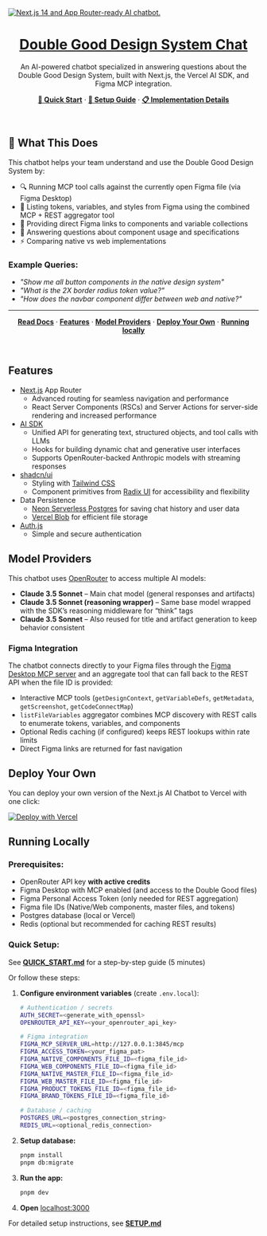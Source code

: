 <a href="https://chat.vercel.ai/">
  <img alt="Next.js 14 and App Router-ready AI chatbot." src="app/(chat)/opengraph-image.png">
  <h1 align="center">Double Good Design System Chat</h1>
</a>

<p align="center">
    An AI-powered chatbot specialized in answering questions about the Double Good Design System, built with Next.js, the Vercel AI SDK, and Figma MCP integration.
</p>

<p align="center">
  <a href="QUICK_START.md"><strong>🚀 Quick Start</strong></a> ·
  <a href="SETUP.md"><strong>📖 Setup Guide</strong></a> ·
  <a href="IMPLEMENTATION_SUMMARY.md"><strong>📋 Implementation Details</strong></a>
</p>
<br/>

## 🎯 What This Does

This chatbot helps your team understand and use the Double Good Design System by:
- 🔍 Running MCP tool calls against the currently open Figma file (via Figma Desktop)
- 📐 Listing tokens, variables, and styles from Figma using the combined MCP + REST aggregator tool
- 🔗 Providing direct Figma links to components and variable collections
- 💬 Answering questions about component usage and specifications
- ⚡ Comparing native vs web implementations

### Example Queries:
- *"Show me all button components in the native design system"*
- *"What is the 2X border radius token value?"*
- *"How does the navbar component differ between web and native?"*

---

<p align="center">
  <a href="https://sdk.vercel.ai/"><strong>Read Docs</strong></a> ·
  <a href="#features"><strong>Features</strong></a> ·
  <a href="#model-providers"><strong>Model Providers</strong></a> ·
  <a href="#deploy-your-own"><strong>Deploy Your Own</strong></a> ·
  <a href="#running-locally"><strong>Running locally</strong></a>
</p>
<br/>

## Features

- [Next.js](https://nextjs.org) App Router
  - Advanced routing for seamless navigation and performance
  - React Server Components (RSCs) and Server Actions for server-side rendering and increased performance
- [AI SDK](https://ai-sdk.dev/docs/introduction)
  - Unified API for generating text, structured objects, and tool calls with LLMs
  - Hooks for building dynamic chat and generative user interfaces
  - Supports OpenRouter-backed Anthropic models with streaming responses
- [shadcn/ui](https://ui.shadcn.com)
  - Styling with [Tailwind CSS](https://tailwindcss.com)
  - Component primitives from [Radix UI](https://radix-ui.com) for accessibility and flexibility
- Data Persistence
  - [Neon Serverless Postgres](https://vercel.com/marketplace/neon) for saving chat history and user data
  - [Vercel Blob](https://vercel.com/storage/blob) for efficient file storage
- [Auth.js](https://authjs.dev)
  - Simple and secure authentication

## Model Providers

This chatbot uses [OpenRouter](https://openrouter.ai) to access multiple AI models:

- **Claude 3.5 Sonnet** – Main chat model (general responses and artifacts)
- **Claude 3.5 Sonnet (reasoning wrapper)** – Same base model wrapped with the SDK’s reasoning middleware for “think” tags
- **Claude 3.5 Sonnet** – Also reused for title and artifact generation to keep behavior consistent

### Figma Integration

The chatbot connects directly to your Figma files through the [Figma Desktop MCP server](https://modelcontextprotocol.io/) and an aggregate tool that can fall back to the REST API when the file ID is provided:
- Interactive MCP tools (`getDesignContext`, `getVariableDefs`, `getMetadata`, `getScreenshot`, `getCodeConnectMap`)
- `listFileVariables` aggregator combines MCP discovery with REST calls to enumerate tokens, variables, and components
- Optional Redis caching (if configured) keeps REST lookups within rate limits
- Direct Figma links are returned for fast navigation

## Deploy Your Own

You can deploy your own version of the Next.js AI Chatbot to Vercel with one click:

[![Deploy with Vercel](https://vercel.com/button)](https://vercel.com/templates/next.js/nextjs-ai-chatbot)

## Running Locally

### Prerequisites:
- OpenRouter API key **with active credits**
- Figma Desktop with MCP enabled (and access to the Double Good files)
- Figma Personal Access Token (only needed for REST aggregation)
- Figma file IDs (Native/Web components, master files, and tokens)
- Postgres database (local or Vercel)
- Redis (optional but recommended for caching REST results)

### Quick Setup:

See **[QUICK_START.md](QUICK_START.md)** for a step-by-step guide (5 minutes)

Or follow these steps:

1. **Configure environment variables** (create `.env.local`):
   ```bash
   # Authentication / secrets
   AUTH_SECRET=<generate_with_openssl>
   OPENROUTER_API_KEY=<your_openrouter_api_key>

   # Figma integration
   FIGMA_MCP_SERVER_URL=http://127.0.0.1:3845/mcp
   FIGMA_ACCESS_TOKEN=<your_figma_pat>
   FIGMA_NATIVE_COMPONENTS_FILE_ID=<figma_file_id>
   FIGMA_WEB_COMPONENTS_FILE_ID=<figma_file_id>
   FIGMA_NATIVE_MASTER_FILE_ID=<figma_file_id>
   FIGMA_WEB_MASTER_FILE_ID=<figma_file_id>
   FIGMA_PRODUCT_TOKENS_FILE_ID=<figma_file_id>
   FIGMA_BRAND_TOKENS_FILE_ID=<figma_file_id>

   # Database / caching
   POSTGRES_URL=<postgres_connection_string>
   REDIS_URL=<optional_redis_connection>
   ```

2. **Setup database:**
   ```bash
   pnpm install
   pnpm db:migrate
   ```

3. **Run the app:**
   ```bash
   pnpm dev
   ```

4. **Open** [localhost:3000](http://localhost:3000)

For detailed setup instructions, see **[SETUP.md](SETUP.md)**
